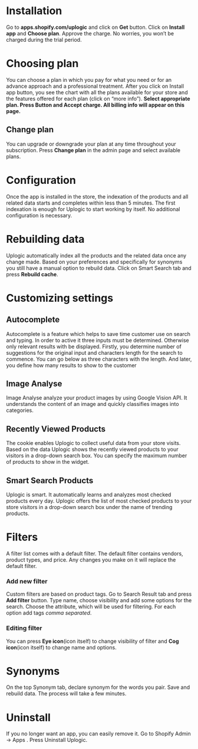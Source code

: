 # Installation
  Go to __apps.shopify.com/uplogic__ and click on __Get__ button. 
  Click on __Install app__ and __Choose plan__. Approve the charge. 
  No worries, you won’t be charged during the trial period. 

  
# Choosing plan
  You can choose a plan in which you pay for what you need or for an advance approach and a professional treatment. 
  After you click on Install app button, you see the chart with all the plans available for your store and the features offered for each plan (click on “more info”). 
__Select appropriate plan. Press Button and Accept charge. All billing info will appear on this page.__

  ## Change plan
  You can upgrade or downgrade your plan at any time throughout your subscription. Press __Change plan__ in the admin page and select available plans. 

  
# Configuration
  Once the app is installed in the store, the indexation of the products and all related data starts and completes within less than 5 minutes. The first indexation is enough for Uplogic to start working by itself. No additional configuration is necessary.


# Rebuilding data
  Uplogic automatically index all the products and the related data once any change made. Based on your preferences and specifically for synonyms you still have a manual option to rebuild data. Click on Smart Search tab and press __Rebuild cache__.

  
# Customizing settings
  
  ## Autocomplete
  Autocomplete is a feature which helps to save time customer use on search and typing.
  In order to active it three inputs must be determined. Otherwise only relevant results with be displayed.
  Firstly,  you determine number of suggestions for the original input and characters length for the search to commence. You can go below as three characters with the length.  And later, you define how many results to show to the customer


  
  ## Image Analyse
  Image Analyse analyze your product images by using Google Vision API. It understands the content of an image and quickly classifies images into categories. 

  ## Recently Viewed Products
  The cookie enables Uplogic to collect useful data from your store visits. Based on the data Uplogic shows the recently viewed products to your visitors in a drop-down search box. You can specify the maximum number of products to show in the widget.


  ## Smart Search Products
  Uplogic is smart. It automatically learns and analyzes most checked products every day. Uplogic offers the list of most checked products to your store visitors in a drop-down search box under the name of trending products.  

  
 
  
# Filters
  A filter list comes with a default filter. The default filter contains vendors, product types, and price. Any changes you make on it will replace the default filter. 
  ### Add new filter
  Custom filters are based on product tags. Go to Search Result tab and press __Add filter__ button. Type name, choose visibility and add some options for the search. Choose the attribute, which will be used for filtering. For each option add tags _comma separated_.
  ### Editing filter
 You can press __Eye icon__(icon itself)  to change visibility of filter and __Cog icon__(icon itself)  to change name and options.
  
# Synonyms
  On the top Synonym tab, declare synonym for the words you pair. Save and rebuild data. The process will take a few minutes.  
  
# Uninstall
  If you no longer want an app, you can easily remove it. 
  Go to Shopify Admin -> Apps . Press Uninstall Uplogic.
 

  
